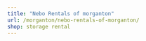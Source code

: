 ```yaml
---
title: "Nebo Rentals of morganton"
url: /morganton/nebo-rentals-of-morganton/
shop: storage rental
---
```

